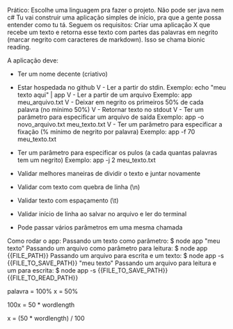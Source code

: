 Prático:
Escolhe uma linguagem pra fazer o projeto. Não pode ser java nem c#
Tu vai construir uma aplicação simples de início, pra que a gente possa entender como tu tá. Seguem os requisitos:
Criar uma aplicação X que recebe um texto e retorna esse texto com partes das palavras em negrito (marcar negrito com caracteres de markdown). Isso se chama bionic reading.

A aplicação deve:

 - Ter um nome decente (criativo)
 - Estar hospedada no github
V - Ler a partir do stdin.
    Exemplo: echo "meu texto aqui" | app
V - Ler a partir de um arquivo
    Exemplo: app meu_arquivo.txt
V - Deixar em negrito os primeiros 50% de cada palavra (no mínimo 50%)
V - Retornar texto no stdout
V - Ter um parâmetro para especificar um arquivo de saída
    Exemplo: app -o novo_arquivo.txt meu_texto.txt
V - Ter um parâmetro para especificar a fixação (% mínimo de negrito por palavra)
    Exemplo: app -f 70 meu_texto.txt
 - Ter um parâmetro para especificar os pulos (a cada quantas palavras tem um negrito)
    Exemplo: app -j 2 meu_texto.txt





- Validar melhores maneiras de dividir o texto e juntar novamente
- Validar com texto com quebra de linha (\n)
- Validar texto com espaçamento (\t)
- Validar início de linha ao salvar no arquivo e ler do terminal

- Pode passar vários parâmetros em uma mesma chamada





Como rodar o app:
    Passando um texto como parâmetro:
        $ node app "meu texto"
    Passando um arquivo como parâmetro para leitura:
        $ node app {{FILE_PATH}}
    Passando um arquivo para escrita e um texto:
        $ node app -s {{FILE_TO_SAVE_PATH}} "meu texto"
    Passando um arquivo para leitura e um para escrita:
        $ node app -s {{FILE_TO_SAVE_PATH}} {{FILE_TO_READ_PATH}}



palavra = 100%
x       = 50%

100x = 50 * wordlength

x = (50 * wordlength) / 100